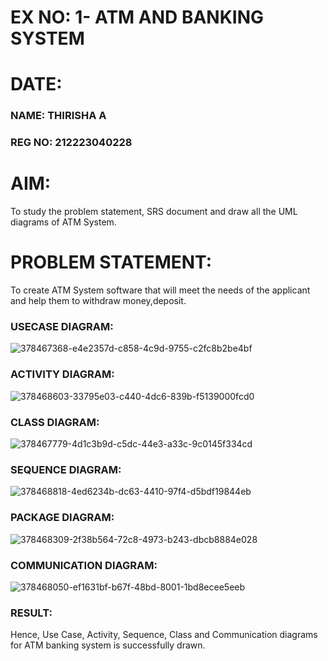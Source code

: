 # EX NO: 1- ATM AND BANKING SYSTEM 
# DATE:
### NAME: THIRISHA A
### REG NO: 212223040228
  
# AIM:
To study the problem statement, SRS document and draw all the UML diagrams of ATM System.

# PROBLEM STATEMENT:
To create ATM System software that will meet the needs of the applicant and help them to withdraw money,deposit.

### USECASE DIAGRAM:

![378467368-e4e2357d-c858-4c9d-9755-c2fc8b2be4bf](https://github.com/user-attachments/assets/8788d713-0f05-4cf3-8083-415b75ca6bf7)

### ACTIVITY DIAGRAM:

![378468603-33795e03-c440-4dc6-839b-f5139000fcd0](https://github.com/user-attachments/assets/d344fe32-20e9-4ed5-88fe-880196ffb7d6)

### CLASS DIAGRAM:

![378467779-4d1c3b9d-c5dc-44e3-a33c-9c0145f334cd](https://github.com/user-attachments/assets/30e75fa6-aeb0-4c1a-9165-d893099d5fe7)


### SEQUENCE DIAGRAM:

![378468818-4ed6234b-dc63-4410-97f4-d5bdf19844eb](https://github.com/user-attachments/assets/0828f4ef-1cbf-4185-97a0-92efecf89318)

### PACKAGE DIAGRAM:

![378468309-2f38b564-72c8-4973-b243-dbcb8884e028](https://github.com/user-attachments/assets/66349018-ffbd-4804-a645-4616771414c1)

### COMMUNICATION DIAGRAM:

![378468050-ef1631bf-b67f-48bd-8001-1bd8ecee5eeb](https://github.com/user-attachments/assets/b4f2903f-9a41-4520-ae8e-5edab2f09177)

### RESULT:

Hence, Use Case, Activity, Sequence, Class and Communication diagrams for ATM banking system is successfully drawn.
